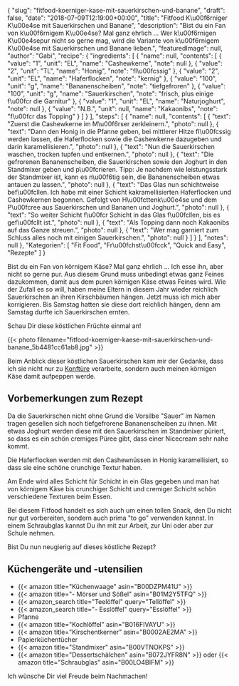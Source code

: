 {
    "slug": "fitfood-koerniger-kase-mit-sauerkirschen-und-banane",
    "draft": false,
    "date": "2018-07-09T12:19:00+00:00",
    "title": "Fitfood K\u00f6rniger K\u00e4se mit Sauerkirschen und Banane",
    "description": "Bist du ein Fan von k\u00f6rnigem K\u00e4se? Mal ganz ehrlich ... Wer k\u00f6rnigen K\u00e4sepur nicht so gerne mag, wird die Variante von k\u00f6rnigem K\u00e4se mit Sauerkirschen und Banane lieben.",
    "featuredImage": null,
    "author": "Gabi",
    "recipe": {
        "ingredients": [
            {
                "name": null,
                "contents": [
                    {
                        "value": "1",
                        "unit": "EL",
                        "name": "Cashewkerne",
                        "note": null
                    },
                    {
                        "value": "2",
                        "unit": "TL",
                        "name": "Honig",
                        "note": "fl\u00fcssig"
                    },
                    {
                        "value": "2",
                        "unit": "EL",
                        "name": "Haferflocken",
                        "note": "kernig"
                    },
                    {
                        "value": "100",
                        "unit": "g",
                        "name": "Bananenscheiben",
                        "note": "tiefgefroren"
                    },
                    {
                        "value": "100",
                        "unit": "g",
                        "name": "Sauerkirschen",
                        "note": "frisch, plus einige f\u00fcr die Garnitur"
                    },
                    {
                        "value": "1",
                        "unit": "EL",
                        "name": "Naturjoghurt",
                        "note": null
                    },
                    {
                        "value": "N.B.",
                        "unit": null,
                        "name": "Kakaonibs",
                        "note": "f\u00fcr das Topping"
                    }
                ]
            }
        ],
        "steps": [
            {
                "name": null,
                "contents": [
                    {
                        "text": "Zuerst die Cashewkerne im M\u00f6rser zerkleinern.",
                        "photo": null
                    },
                    {
                        "text": "Dann den Honig in die Pfanne geben, bei mittlerer Hitze fl\u00fcssig werden lassen, die Haferflocken sowie die Cashewkerne dazugeben und darin karamellisieren.",
                        "photo": null
                    },
                    {
                        "text": "Nun die Sauerkirschen waschen, trocken tupfen und entkernen.",
                        "photo": null
                    },
                    {
                        "text": "Die gefrorenen Bananenscheiben, die Sauerkirschen sowie den Joghurt in den Standmixer geben und p\u00fcrieren. Tipp: Je nachdem wie leistungsstark der Standmixer ist, kann es n\u00f6tig sein, die Bananenscheiben etwas antauen zu lassen.",
                        "photo": null
                    },
                    {
                        "text": "Das Glas nun schichtweise bef\u00fcllen. Ich habe mit einer Schicht kakramellisierten Haferflocken und Cashewkernen begonnen. Gefolgt von H\u00fcttenk\u00e4se und dem P\u00fcree aus Sauerkirschen und Bananen und Joghurt.",
                        "photo": null
                    },
                    {
                        "text": "So weiter Schicht f\u00fcr Schicht in das Glas f\u00fcllen, bis es gef\u00fcllt ist.",
                        "photo": null
                    },
                    {
                        "text": "Als Topping dann noch Kakaonibs auf das Ganze streuen.",
                        "photo": null
                    },
                    {
                        "text": "Wer mag garniert zum Schluss alles noch mit einigen Sauerkirschen.",
                        "photo": null
                    }
                ]
            }
        ],
        "notes": null
    },
    "Kategorien": [
        "Fit Food",
        "Fr\u00fchst\u00fcck",
        "Quick and Easy",
        "Rezepte"
    ]
}

Bist du ein Fan von körnigem Käse? Mal ganz ehrlich ...  Ich esse ihn, aber nicht so gerne pur. Aus diesem Grund muss unbedingt etwas ganz Feines dazukommen, damit aus dem puren körnigen Käse etwas Feines wird. Wie der Zufall es so will, haben meine Eltern in diesem Jahr wieder reichlich Sauerkirschen an ihren Kirschbäumen hängen. Jetzt muss ich mich aber korrigieren. Bis Samstag hatten sie diese dort reichlich hängen, denn am Samstag durfte ich Sauerkirschen ernten.

Schau Dir diese köstlichen Früchte einmal an!

{{< photo filename="fitfood-koerniger-kaese-mit-sauerkirschen-und-banane_5b4481cc61ab8.jpg" >}}

Beim Anblick dieser köstlichen Sauerkirschen kam mir der Gedanke, dass ich sie nicht nur zu [Konftüre](https://kochfokus.de/artikel/beschwipste-sauerkirschkonfituere/ "Konftüre") verarbeite, sondern  auch meinen körnigen Käse damit aufpeppen werde. 

## Vorbemerkungen zum Rezept

Da die Sauerkirschen nicht ohne Grund die Vorsilbe "Sauer" im Namen tragen gesellen sich noch tiefgefrorene Bananenscheiben zu ihnen. Mit etwas Joghurt werden diese mit den Sauerkirschen im Standmixer püriert, so dass es ein schön cremiges Püree gibt, dass einer Nicecream sehr nahe kommt.

Die Haferflocken werden mit den Cashewnüssen in Honig karamellisiert, so dass sie eine schöne crunchige Textur haben.

Am Ende wird alles Schicht für Schicht in ein Glas gegeben und man hat von körnigem Käse bis crunchiger Schicht und  cremiger Schicht schön verschiedene Texturen beim Essen.

Bei diesem Fitfood handelt es sich auch um einen tollen Snack, den Du nicht nur gut vorbereiten, sondern auch prima "to go" verwenden kannst. In einem Schraubglas kannst Du ihn mit zur Arbeit, zur Uni oder aber zur Schule nehmen.

Bist Du nun neugierig auf dieses köstliche Rezept?

## Küchengeräte und -utensilien

- {{< amazon title="Küchenwaage" asin="B00DZPM41U" >}}
- {{< amazon title="- Mörser und Sößel" asin="B01M2Y5TFQ" >}}
- {{< amazon_search title="Teelöffel" query="Tellöffel" >}}
- {{< amazon_search title="- Esslöffel" query="Esslöffel" >}}
- Pfanne
- {{< amazon title="Kochlöffel" asin="B016FIVAYU" >}}
- {{< amazon title="Kirschentkerner" asin="B0002AE2MA" >}}
- Papierküchentücher
- {{< amazon title="Standmixer" asin="B00VTNOKPS" >}}
- {{< amazon title="Dessertschälchen" asin="B072JYFR8N" >}} oder {{< amazon title="Schraubglas" asin="B00LO4BIFM" >}}

Ich wünsche Dir viel Freude beim Nachmachen!
